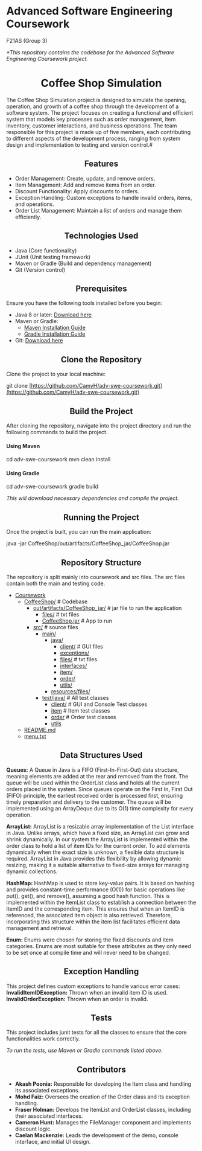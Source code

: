 # Advanced Software Engineering Coursework
F21AS (Group 3)

_*This repository contains the codebase for the Advanced Software Engineering Coursework project._

<h1 align="center">Coffee Shop Simulation</h1>


The Coffee Shop Simulation project is designed to simulate the opening, operation, and growth of a coffee shop through the development of a software system. The project focuses on creating a functional and efficient system that models key processes such as order management, item inventory, customer interactions, and business operations. The team responsible for this project is made up of five members, each contributing to different aspects of the development process, ranging from system design and implementation to testing and version control.#


<h2 align="center">Features</h2>

* Order Management: Create, update, and remove orders.
* Item Management: Add and remove items from an order.
* Discount Functionality: Apply discounts to orders.
* Exception Handling: Custom exceptions to handle invalid orders, items, and operations.
* Order List Management: Maintain a list of orders and manage them efficiently.

<h2 align="center">Technologies Used</h2>

* Java (Core functionality)
* JUnit (Unit testing framework)
* Maven or Gradle (Build and dependency management)
* Git (Version control)

<h2 align="center">Prerequisites</h2>

Ensure you have the following tools installed before you begin:

* Java 8 or later: [Download here](https://www.oracle.com/java/technologies/downloads/#java11?er=221886)
* Maven or Gradle:
  * [Maven Installation Guide](https://maven.apache.org/install.html)
  * [Gradle Installation Guide](https://gradle.org/install/)
* Git: [Download here](https://git-scm.com/)

<h2 align="center">Clone the Repository</h2>

Clone the project to your local machine:

git clone [https://github.com/CamyH/adv-swe-coursework.git](https://github.com/CamyH/adv-swe-coursework.git)

<h2 align="center">Build the Project</h2>

After cloning the repository, navigate into the project directory and run the following commands to build the project.

#### Using Maven
cd adv-swe-coursework
mvn clean install

#### Using Gradle
cd adv-swe-coursework
gradle build

_This will download necessary dependencies and compile the project._

<h2 align="center">Running the Project</h2>

Once the project is built, you can run the main application:

java -jar CoffeeShop/out/artifacts/CoffeeShop_jar/CoffeeShop.jar


<h2 align="center">Repository Structure</h2>

The repository is split mainly into coursework and src files. The src files contain both the main and testing code.

* [Coursework](https://github.com/CamyH/adv-swe-coursework)
  * [CoffeeShop/](CoffeeShop)  # Codebase
    * [out/artifacts/CoffeeShop_jar/](CoffeeShop/out/artifacts/CoffeeShop_jar)   # jar file to run the application
      * [files/](CoffeeShop/out/artifacts/CoffeeShop_jar/files)  # txt files
      * [CoffeeShop.jar](CoffeeShop/out/artifacts/CoffeeShop_jar/CoffeeShop.jar)   # App to run
     * [src/](CoffeeShop/src)    # source files
       * [main/](CoffeeShop/src/main)
         * [java/](CoffeeShop/src/main/java)
           * [client/](CoffeeShop/src/main/java/client) # GUI files
           * [exceptions/](CoffeeShop/src/main/java/exceptions)
           * [files/](CoffeeShop/src/main/java/files)  # txt files
           * [interfaces/](CoffeeShop/src/main/java/interfaces) 
           * [item/](CoffeeShop/src/main/java/item) 
           * [order/](CoffeeShop/src/main/java/order)
           * [utils/](CoffeeShop/src/main/java/utils)
         * [resources/files/](CoffeeShop/src/main/resources/files)
       * [test/java/](CoffeeShop/src/test/java)   # All test classes
         * [client/](CoffeeShop/src/test/java/client)  # GUI and Console Test classes
         * [item](CoffeeShop/src/test/java/item)  # Item test classes
         * [order](CoffeeShop/src/test/java/order)  # Order test classes
         * [utils](CoffeeShop/src/test/java/utils)
  * [README.md](README.md)
  * [menu.txt](menu.txt)



<h2 align="center">Data Structures Used </h2>

**Queues:** A Queue in Java is a FIFO (First-In-First-Out) data structure, meaning elements are added at the rear and removed from the front. The queue will be used within the OrderList class and holds all the current orders placed in the system. Since queues operate on the First In, First Out (FIFO) principle, the earliest received order is processed first, ensuring timely preparation and delivery to the customer. The queue will be implemented using an ArrayDeque due to its O(1) time complexity for every operation. 

**ArrayList:** ArrayList is a resizable array implementation of the List interface in Java. Unlike arrays, which have a fixed size, an ArrayList can grow and shrink dynamically. In our system the ArrayList is implemented within the order class to hold a list of item IDs for the current order. To add elements dynamically when the exact size is unknown, a flexible data structure is required. ArrayList in Java provides this flexibility by allowing dynamic resizing, making it a suitable alternative to fixed-size arrays for managing dynamic collections. 

**HashMap:** HashMap is used to store key-value pairs. It is based on hashing and provides constant-time performance (O(1)) for basic operations like put(), get(), and remove(), assuming a good hash function. This is implemented within the ItemList class to establish a connection between the ItemID and the corresponding item. This ensures that when an ItemID is referenced, the associated item object is also retrieved. Therefore, incorporating this structure within the item list facilitates efficient data management and retrieval. 

**Enum:** Enums were chosen for storing the fixed discounts and item categories. Enums are most suitable for these attributes as they only need to be set once at compile time and will never need to be changed.

<h2 align="center">Exception Handling</h2>

This project defines custom exceptions to handle various error cases: <br/>
**InvalidItemIDException:** Thrown when an invalid item ID is used. <br/>
**InvalidOrderException:** Thrown when an order is invalid.
</p>

<h2 align="center">Tests</h2>

This project includes junit tests for all the classes to ensure that the core functionalities work correctly.

_To run the tests, use Maven or Gradle commands listed above._

<h2 align="center">Contributors</h2>

*	__Akash Poonia:__ Responsible for developing the Item class and handling its associated exceptions.
*	__Mohd Faiz:__ Oversees the creation of the Order class and its exception handling.
*	__Fraser Holman:__ Develops the ItemList and OrderList classes, including their associated interfaces.
*	__Cameron Hunt:__ Manages the FileManager component and implements discount logic.
*	__Caelan Mackenzie:__ Leads the development of the demo, console interface, and initial UI design.





